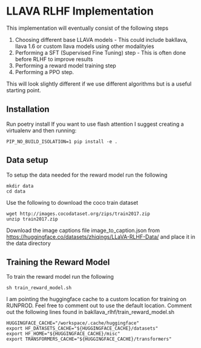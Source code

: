 # LLAVA RLHF Implementation

This implementation will eventually consist of the following steps

1. Choosing different base LLAVA models - This could include bakllava, llava 1.6 or custom llava models using other modalityies
2. Performing a SFT (Supervised Fine Tuning) step - This is often done before RLHF to improve results
3. Performing a reward model training step
4. Performing a PPO step.

This will look slightly different if we use different algorithms but is a useful starting point.

## Installation

Run poetry install
If you want to use flash attention I suggest creating a virtualenv and then running:
```
PIP_NO_BUILD_ISOLATION=1 pip install -e .
```

## Data setup

To setup the data needed for the reward model run the following

```
mkdir data
cd data
```

Use the following to download the coco train dataset

```
wget http://images.cocodataset.org/zips/train2017.zip
unzip train2017.zip
```

Download the image captions file image_to_caption.json from https://huggingface.co/datasets/zhiqings/LLaVA-RLHF-Data/ and place it in the data directory

## Training the Reward Model

To train the reward model run the following

```
sh train_reward_model.sh
```

I am pointing the huggingface cache to a custom location for training on RUNPROD. Feel free to comment out to use the default location. Comment out the following lines found in bakllava_rlhf/train_reward_model.sh

```
HUGGINGFACE_CACHE="/workspace/.cache/huggingface"
export HF_DATASETS_CACHE="${HUGGINGFACE_CACHE}/datasets"
export HF_HOME="${HUGGINGFACE_CACHE}/misc"
export TRANSFORMERS_CACHE="${HUGGINGFACE_CACHE}/transformers"
```
